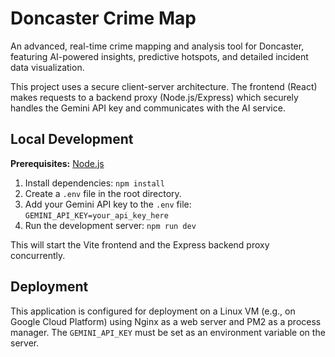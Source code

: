 # Doncaster Crime Map

An advanced, real-time crime mapping and analysis tool for Doncaster, featuring AI-powered insights, predictive hotspots, and detailed incident data visualization.

This project uses a secure client-server architecture. The frontend (React) makes requests to a backend proxy (Node.js/Express) which securely handles the Gemini API key and communicates with the AI service.

## Local Development

**Prerequisites:** [Node.js](https://nodejs.org/)

1. Install dependencies:
   `npm install`
2. Create a `.env` file in the root directory.
3. Add your Gemini API key to the `.env` file:
   `GEMINI_API_KEY=your_api_key_here`
4. Run the development server:
   `npm run dev`

This will start the Vite frontend and the Express backend proxy concurrently.

## Deployment

This application is configured for deployment on a Linux VM (e.g., on Google Cloud Platform) using Nginx as a web server and PM2 as a process manager. The `GEMINI_API_KEY` must be set as an environment variable on the server.
